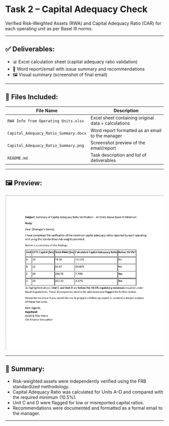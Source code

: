 # Task 2 – Capital Adequacy Check

Verified Risk-Weighted Assets (RWA) and Capital Adequacy Ratio (CAR) for each operating unit as per Basel III norms.

---

## ✅ Deliverables:

- 📊 Excel calculation sheet (capital adequacy ratio validation)
- 📝 Word report/email with issue summary and recommendations
- 🖼️ Visual summary (screenshot of final email)

---

## 📎 Files Included:

| File Name                                | Description                                           |
|------------------------------------------|-------------------------------------------------------|
| `RWA Info from Operating Units.xlsx`     | Excel sheet containing original data + calculations  |
| `Capital_Adequacy_Ratio_Summary.docx`    | Word report formatted as an email to the manager      |
| `Capital_Adequacy_Ratio_Summary.png`     | Screenshot preview of the email/report                |
| `README.md`                              | Task description and list of deliverables             |

---

## 🖼️ Preview:

![Capital Adequacy Summary](./Capital_Adequacy_Ratio_Summary.png)

---

## 📝 Summary:

- Risk-weighted assets were independently verified using the FRB standardized methodology.
- Capital Adequacy Ratio was calculated for Units A–D and compared with the required minimum (10.5%).
- Unit C and D were flagged for low or misreported capital ratios.
- Recommendations were documented and formatted as a formal email to the manager.

---
